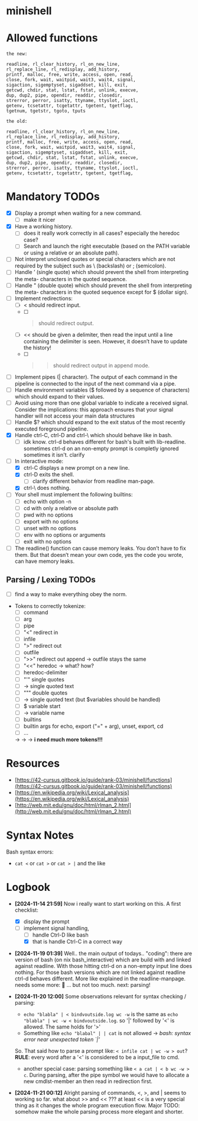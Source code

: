# minishell

# Allowed functions

    the new:

    readline, rl_clear_history, rl_on_new_line,
    rl_replace_line, rl_redisplay, add_history,
    printf, malloc, free, write, access, open, read,
    close, fork, wait, waitpid, wait3, wait4, signal,
    sigaction, sigemptyset, sigaddset, kill, exit,
    getcwd, chdir, stat, lstat, fstat, unlink, execve,
    dup, dup2, pipe, opendir, readdir, closedir,
    strerror, perror, isatty, ttyname, ttyslot, ioctl,
    getenv, tcsetattr, tcgetattr, tgetent, tgetflag,
    tgetnum, tgetstr, tgoto, tputs

    the old:

    readline, rl_clear_history, rl_on_new_line,
    rl_replace_line, rl_redisplay, add_history,
    printf, malloc, free, write, access, open, read,
    close, fork, wait, waitpid, wait3, wait4, signal,
    sigaction, sigemptyset, sigaddset, kill, exit,
    getcwd, chdir, stat, lstat, fstat, unlink, execve,
    dup, dup2, pipe, opendir, readdir, closedir,
    strerror, perror, isatty, ttyname, ttyslot, ioctl,
    getenv, tcsetattr, tcgetattr, tgetent, tgetflag,

# Mandatory TODOs

- [x] Display a prompt when waiting for a new command.
  - [ ] make it nicer
- [x] Have a working history.
  - [ ] does it really work correctly in all cases? especially the heredoc case?
  - [ ] Search and launch the right executable (based on the PATH variable or
      using a relative or an absolute path).
- [ ] Not interpret unclosed quotes or special characters which are not required
  by the subject such as \ (backslash) or ; (semicolon).
- [ ] Handle ’ (single quote) which should prevent the shell from interpreting
  the meta- characters in the quoted sequence.
- [ ] Handle " (double quote) which should prevent the shell from interpreting
  the meta- characters in the quoted sequence except for $ (dollar sign).
- [ ] Implement redirections:
  - [ ] < should redirect input.
  - [ ] > should redirect output.
  - [ ] << should be given a delimiter, then read the input until a line
    containing the delimiter is seen. However, it doesn’t have to update the
    history!
  - [ ] >> should redirect output in append mode.
- [ ] Implement pipes (| character). The output of each command in the pipeline
  is connected to the input of the next command via a pipe.
- [ ] Handle environment variables ($ followed by a sequence of characters)
  which should expand to their values.
- [ ] Avoid using more than one global variable to indicate a received signal.
  Consider the implications: this approach ensures that your signal handler will
  not access your main data structures
- [ ] Handle $? which should expand to the exit status of the most recently
  executed foreground pipeline.
- [x] Handle ctrl-C, ctrl-D and ctrl-\ which should behave like in bash.
  + [ ] idk know. ctrl-d behaves different for bash's built with lib-readline.
    sometimes ctrl-d on an non-empty prompt is completly ignored sometimes it
    isn't. clarify
- [ ] In interactive mode:
  - [x] ctrl-C displays a new prompt on a new line.
  - [x] ctrl-D exits the shell.
    + [ ] clarify different behavior from readline man-page.
  - [x] ctrl-\ does nothing.
- [ ] Your shell must implement the following builtins:
  - [ ] echo with option -n
  - [ ] cd with only a relative or absolute path
  - [ ] pwd with no options
  - [ ] export with no options
  - [ ] unset with no options
  - [ ] env with no options or arguments
  - [ ] exit with no options
- [ ] The readline() function can cause memory leaks. You don’t have to fix
  them. But that doesn’t mean your own code, yes the code you wrote, can have
  memory leaks.

## Parsing / Lexing TODOs

- [ ] find a way to make everything obey the norm.
- Tokens to correctly tokenize:
  + [ ] command
  + [ ] arg
  + [ ] pipe
  + [ ] "<" redirect in
  + [ ] infile
  + [ ] ">" redirect out
  + [ ] outfile
  + [ ] ">>" redirect out append -> outfile stays the same
  + [ ] "<<" heredoc -> what? how?
  + [ ] heredoc-delimiter
  + [ ] "'" single quotes
  + [ ] -> single quoted text
  + [ ] """ double quotes
  + [ ] -> single quoted text (but $variables should be handled)
  + [ ] $ variable start
  + [ ] -> variable name
  + [ ] builtins
  + [ ] builtin args for echo, export ("=" + arg), unset, export, cd
  + [ ] ...

  -> -> -> **i need much more tokens!!!**

# Resources

- [https://42-cursus.gitbook.io/guide/rank-03/minishell/functions](https://42-cursus.gitbook.io/guide/rank-03/minishell/functions)
- [https://en.wikipedia.org/wiki/Lexical_analysis](https://en.wikipedia.org/wiki/Lexical_analysis)
- [http://web.mit.edu/gnu/doc/html/rlman_2.html](http://web.mit.edu/gnu/doc/html/rlman_2.html)

# Syntax Notes

Bash syntax errors:

- `cat <` or `cat >` or `cat > |` and the like

# Logbook

- **[2024-11-14 21:59]** Now i really want to start working on this. A first
  checklist:
  + [x] display the prompt
  + [ ] implement signal handling, 
    + [ ] handle Ctrl-D like bash
    + [x] that is handle Ctrl-C in a correct way

- **[2024-11-19 01:39]** Well.. the main output of todays.. "coding": there are
  version of bash (on nix bash_interactive) which are build with and linked
  against readline. With those hitting ctrl-d on a non-empty input line does
  nothing. For those bash versions which are not linked against readline ctrl-d
  behaves different. More like explained in the readline-manpage. needs some
  more: 🤔 ... but not too much. next: parsing!

- **[2024-11-20 12:00]** Some observations relevant for syntax checking /
  parsing:
  + `echo "blabla" | < bindvoutside.log wc -w` is the same as `echo "blabla" |
    wc -w < bindvoutside.log`. so '|' followed by '<' is allowed. The same holds
    for '>'
  + Something like `echo "blabal" | | cat` is not allowed -> *bash: syntax error
    near unexpected token `|'*
  
  So. That said how to parse a prompt like: `< infile cat | wc -w > out`?
  **RULE**: every word after a '<' is considered to be a input_file to cmd.

  + another special case: parsing something like `< a cat | < b wc -w > c`.
    During parsing, after the pipe symbol we would have to allocate a new
    cmdlst-member an then read in redirection first.

- **[2024-11-21 00:12]** Alright parsing of commands, <, >, and | seems to
  working so far. what about >> and << ??? at least << is a very special thing
  as it changes the whole program execution flow.
  Major TODO: somehow make the whole parsing process more elegant and shorter.
